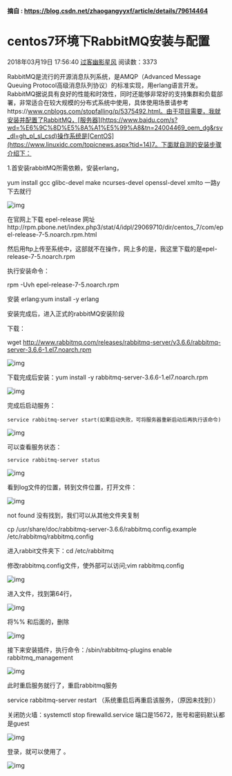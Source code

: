 **摘自 : https://blog.csdn.net/zhaogangyyxf/article/details/79614464**

# centos7环境下RabbitMQ安装与配置

2018年03月19日 17:56:40 [过客幽影星风](https://me.csdn.net/zhaogangyyxf) 阅读数：3373

RabbitMQ是流行的开源消息队列系统，是AMQP（Advanced Message Queuing Protocol高级消息队列协议）的标准实现，用erlang语言开发。RabbitMQ据说具有良好的性能和时效性，同时还能够非常好的支持集群和负载部署，非常适合在较大规模的分布式系统中使用，具体使用场景请参考https://www.cnblogs.com/stopfalling/p/5375492.html。由于项目需要，我就安装并配置了RabbitMQ，[服务器](https://www.baidu.com/s?wd=%E6%9C%8D%E5%8A%A1%E5%99%A8&tn=24004469_oem_dg&rsv_dl=gh_pl_sl_csd)操作系统是[CentOS](https://www.linuxidc.com/topicnews.aspx?tid=14)7。下面就自测的安装步骤介绍下：

1.首安装rabbitMQ所需依赖，安装erlang，

yum install gcc glibc-devel make ncurses-devel openssl-devel xmlto   一路y下去就行

![img](https://img-blog.csdn.net/20180319171804658?watermark/2/text/Ly9ibG9nLmNzZG4ubmV0L3poYW9nYW5neXl4Zg==/font/5a6L5L2T/fontsize/400/fill/I0JBQkFCMA==/dissolve/70)

在官网上下载 epel-release   网址http://rpm.pbone.net/index.php3/stat/4/idpl/29069710/dir/centos_7/com/epel-release-7-5.noarch.rpm.html

然后用ftp上传至系统中，这部就不在操作，网上多的是，我这里下载的是epel-release-7-5.noarch.rpm

执行安装命令：

rpm -Uvh epel-release-7-5.noarch.rpm

安装 erlang:yum install -y erlang

安装完成后，进入正式的rabbitMQ安装阶段

下载：

wget http://www.rabbitmq.com/releases/rabbitmq-server/v3.6.6/rabbitmq-server-3.6.6-1.el7.noarch.rpm

![img](https://img-blog.csdn.net/20180319172746937?watermark/2/text/Ly9ibG9nLmNzZG4ubmV0L3poYW9nYW5neXl4Zg==/font/5a6L5L2T/fontsize/400/fill/I0JBQkFCMA==/dissolve/70)

下载完成后安装：yum install -y rabbitmq-server-3.6.6-1.el7.noarch.rpm

![img](https://img-blog.csdn.net/20180319173103163?watermark/2/text/Ly9ibG9nLmNzZG4ubmV0L3poYW9nYW5neXl4Zg==/font/5a6L5L2T/fontsize/400/fill/I0JBQkFCMA==/dissolve/70)

完成后启动服务：

```
service rabbitmq-server start(如果启动失败，可将服务器重新启动后再执行该命令)
```

![img](https://img-blog.csdn.net/20180319173125956?watermark/2/text/Ly9ibG9nLmNzZG4ubmV0L3poYW9nYW5neXl4Zg==/font/5a6L5L2T/fontsize/400/fill/I0JBQkFCMA==/dissolve/70)

可以查看服务状态：

```
service rabbitmq-server status
```

![img](https://img-blog.csdn.net/2018031917323988?watermark/2/text/Ly9ibG9nLmNzZG4ubmV0L3poYW9nYW5neXl4Zg==/font/5a6L5L2T/fontsize/400/fill/I0JBQkFCMA==/dissolve/70)

看到log文件的位置，转到文件位置，打开文件：

![img](https://img-blog.csdn.net/20180319173344666?watermark/2/text/Ly9ibG9nLmNzZG4ubmV0L3poYW9nYW5neXl4Zg==/font/5a6L5L2T/fontsize/400/fill/I0JBQkFCMA==/dissolve/70)

not found 没有找到，我们可以从其他文件夹复制

cp /usr/share/doc/rabbitmq-server-3.6.6/rabbitmq.config.example /etc/rabbitmq/rabbitmq.config

进入rabbit文件夹下：cd /etc/rabbitmq

修改rabbitmq.config文件，使外部可以访问;vim rabbitmq.config

![img](https://img-blog.csdn.net/20180319174248554?watermark/2/text/Ly9ibG9nLmNzZG4ubmV0L3poYW9nYW5neXl4Zg==/font/5a6L5L2T/fontsize/400/fill/I0JBQkFCMA==/dissolve/70)

进入文件，找到第64行，

![img](https://img-blog.csdn.net/20180319174351108?watermark/2/text/Ly9ibG9nLmNzZG4ubmV0L3poYW9nYW5neXl4Zg==/font/5a6L5L2T/fontsize/400/fill/I0JBQkFCMA==/dissolve/70)

将%% 和后面的，删除

![img](https://img-blog.csdn.net/20180319174438724?watermark/2/text/Ly9ibG9nLmNzZG4ubmV0L3poYW9nYW5neXl4Zg==/font/5a6L5L2T/fontsize/400/fill/I0JBQkFCMA==/dissolve/70)

 接下来安装插件，执行命令：/sbin/rabbitmq-plugins enable rabbitmq_management 

![img](https://img-blog.csdn.net/20180319174816178?watermark/2/text/Ly9ibG9nLmNzZG4ubmV0L3poYW9nYW5neXl4Zg==/font/5a6L5L2T/fontsize/400/fill/I0JBQkFCMA==/dissolve/70)

此时重启服务就行了，重启rabbitmq服务

service rabbitmq-server restart  （系统重启后再重启该服务，（原因未找到））

关闭防火墙：systemctl stop firewalld.service 端口是15672，账号和密码默认都是guest

![img](https://img-blog.csdn.net/20180319175132445?watermark/2/text/Ly9ibG9nLmNzZG4ubmV0L3poYW9nYW5neXl4Zg==/font/5a6L5L2T/fontsize/400/fill/I0JBQkFCMA==/dissolve/70)

登录，就可以使用了 。

![img](https://img-blog.csdn.net/20180319175214240?watermark/2/text/Ly9ibG9nLmNzZG4ubmV0L3poYW9nYW5neXl4Zg==/font/5a6L5L2T/fontsize/400/fill/I0JBQkFCMA==/dissolve/70)

 